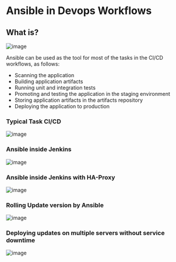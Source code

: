 # Ansible in Devops Workflows

## What is? 

![image](https://user-images.githubusercontent.com/25337881/199393667-49358be1-1a02-4624-a15d-b3f7c6670375.png)

Ansible can be used as the tool for most of the tasks in the CI/CD workflows, as follows:
* Scanning the application
* Building application artifacts
* Running unit and integration tests
* Promoting and testing the application in the staging environment
* Storing application artifacts in the artifacts repository
* Deploying the application to production


### Typical Task CI/CD 

![image](https://user-images.githubusercontent.com/25337881/199393746-fb042c96-e4f5-428f-9dc5-6d51df8ade69.png)


### Ansible inside Jenkins

![image](https://user-images.githubusercontent.com/25337881/199395153-bd6878bf-336c-4b87-98be-ec97e51e6896.png)

### Ansible inside Jenkins with HA-Proxy

![image](https://user-images.githubusercontent.com/25337881/199395235-79715a64-fe9e-481b-917f-38c7611d713d.png)


### Rolling Update version by Ansible

![image](https://user-images.githubusercontent.com/25337881/199395408-b61c2ef0-455d-4923-9c7e-e9987fdd76e7.png)

### Deploying updates on multiple servers without service downtime

![image](https://user-images.githubusercontent.com/25337881/199395678-ddd5d711-354f-482d-9201-68e85a62b91d.png)

